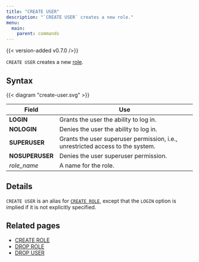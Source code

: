 ```yaml
---
title: "CREATE USER"
description: "`CREATE USER` creates a new role."
menu:
  main:
    parent: commands
---
```


{{< version-added v0.7.0 />}}

`CREATE USER` creates a new [role](/sql/create-role).

## Syntax

{{< diagram "create-user.svg" >}}

Field | Use
------|-----
**LOGIN** | Grants the user the ability to log in.
**NOLOGIN** | Denies the user the ability to log in.
**SUPERUSER** | Grants the user superuser permission, i.e., unrestricted access to the system.
**NOSUPERUSER** | Denies the user superuser permission.
_role_name_ | A name for the role.

## Details

`CREATE USER` is an alias for [`CREATE ROLE`](../create-role), except that the
`LOGIN` option is implied if it is not explicitly specified.

## Related pages

- [CREATE ROLE](../create-role)
- [DROP ROLE](../drop-role)
- [DROP USER](../drop-user)
